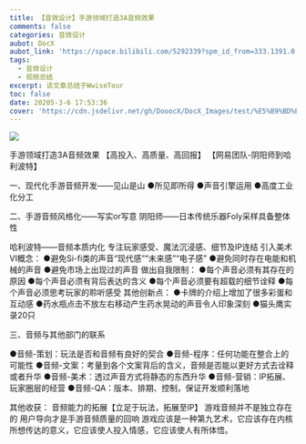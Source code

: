 ```yaml
---
title: 【音效设计】手游领域打造3A音频效果
comments: false
categories: 音效设计
aubot: DocX
aubot_link: 'https://space.bilibili.com/5292339?spm_id_from=333.1391.0.0'
tags:
  - 音效设计
  - 视频总结
excerpt: 该文章总结于WwiseTour
toc: false
date: 20205-3-6 17:53:36
cover: 'https://cdn.jsdelivr.net/gh/DooocX/DocX_Images/test/%E5%B9%BD%E7%81%B5%E7%BA%BF.jpg'
---
```


![](https://cdn.jsdelivr.net/gh/DooocX/DocX_Images/test/101.png)

手游领域打造3A音频效果
【高投入、高质量、高回报】
【网易团队-阴阳师到哈利波特】

一、现代化手游音频开发——见山是山
●所见即所得
●声音引擎运用
●高度工业化分工

二、手游音频风格化——写实or写意
阴阳师——日本传统乐器Foly采样具备整体性

哈利波特——音频本质内化
专注玩家感受、魔法沉浸感、细节及IP连结
引入美术VI概念：
●避免Si-fi类的声音“现代感”“未来感”“电子感”
●避免同时存在电能和机械的声音
●避免市场上出现过的声音
做出自我限制：
●每个声音必须有其存在的原因
●每个声音必须有背后表达的含义
●每个声音必须要有超载的细节诠释
●每个声音必须思考玩家的聆听感受
其他创新点：
●卡牌的介绍上增加了很多彩蛋和互动感
●药水瓶点击不放左右移动产生药水晃动的声音令人印象深刻 
●猫头鹰实录20只

三、音频与其他部门的联系

●音频-策划：玩法是否和音频有良好的契合
●音频-程序：任何功能在整合上的可能性
●音频-文案：考量到各个文案背后的含义，音频是否能以更好方式去诠释或者升华
●音频-美术：透过声音方式将静态的东西升华
●音频-营销：IP拓展、玩家圈层的经营
●音频-QA：版本、排期、控制，保证开发顺利落地

其他收获：
音频能力的拓展【立足于玩法，拓展至IP】
游戏音频并不是独立存在的
用户导向才是手游音频质量的回响
游戏应该是一种第九艺术，它应该存在内核所想传达的意义，它应该使人投入情感，它应该使人有所体悟。